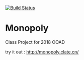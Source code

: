 [![Build Status](https://travis-ci.org/SaltyFishWithKezhan/Monopoly.svg?branch=master)](https://travis-ci.org/SaltyFishWithKezhan/Monopoly)

# Monopoly
Class Project for 2018 OOAD

try it out : http://monopoly.clate.cn/
